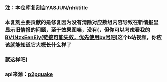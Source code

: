 ### 注：本仓库复刻自YASJUN/nhktitle
### 本复刻主要贡献的是修复因为没有清除对应数组内容导致在新情报里显示旧情报的问题，至于效果图嘛，没有(，但你可以考虑看我的[BV1NzxEenEiy(链接可能失效，优先使用bv号吧)](https://b23.tv/h4XlM9Z)这个b站视频，你应该就能知道它大概长什么样了
### 就这样吧(
### api来源：[p2pquake](https://www.p2pquake.net/develop/json_api_v2/)
